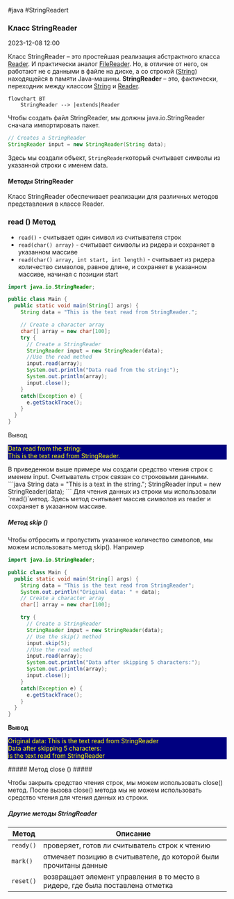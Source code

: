 #java #StringReadert 

### Класс StringReader ###

2023-12-08 12:00

Класс StringReader – это простейшая реализация абстрактного класса [Reader](Reader). И практически аналог [FileReader](FileReader). Но, в отличие от него, он работают не с данными в файле на диске, а со строкой ([String](String)) находящейся в памяти Java-машины. **StringReader** – это, фактически, переходник между классом [String](String) и [Reader](Reader).
```mermaid
flowchart BT
    StringReader --> |extends|Reader
```
Чтобы создать файл StringReader, мы должны java.io.StringReader сначала импортировать пакет.
```java
// Creates a StringReader 
StringReader input = new StringReader(String data); 
```
Здесь мы создали объект, `StringReader`который считывает символы из указанной строки с именем data.
#### Методы StringReader ####

Класс StringReader обеспечивает реализации для различных методов представления в классе Reader.

### read () Метод

- `read()` - считывает один символ из считывателя строк
- `read(char() array)` - считывает символы из ридера и сохраняет в указанном массиве
- `read(char() array, int start, int length)` - считывает из ридера количество символов, равное длине, и сохраняет в указанном массиве, начиная с позиции start

```java
import java.io.StringReader;

public class Main {
  public static void main(String[] args) {
    String data = "This is the text read from StringReader.";

    // Create a character array
    char[] array = new char[100];
    try {
      // Create a StringReader
      StringReader input = new StringReader(data);
      //Use the read method
      input.read(array);
      System.out.println("Data read from the string:");
      System.out.println(array);
      input.close();
    }
    catch(Exception e) {
      e.getStackTrace();
    }
  }
}
```
Вывод
<p style="background-color: navy; color: yellow">Data read from the string:<br>
This is the text read from StringReader.</p>
В приведенном выше примере мы создали средство чтения строк с именем input. Считыватель строк связан со строковыми данными.
```java
String data = "This is a text in the string."; 
StringReader input = new StringReader(data);
```
Для чтения данных из строки мы использовали `read()`метод. Здесь метод считывает массив символов из reader и сохраняет в указанном массиве.

##### Метод skip ()  #####

Чтобы отбросить и пропустить указанное количество символов, мы можем использовать метод skip(). Например
```java
import java.io.StringReader;

public class Main {
  public static void main(String[] args) {
    String data = "This is the text read from StringReader";
    System.out.println("Original data: " + data);
    // Create a character array
    char[] array = new char[100];

    try {
      // Create a StringReader
      StringReader input = new StringReader(data);
      // Use the skip() method
      input.skip(5);
      //Use the read method
      input.read(array);
      System.out.println("Data after skipping 5 characters:");
      System.out.println(array);
      input.close();
    }
    catch(Exception e) {
      e.getStackTrace();
    }
  }
}
```
**Вывод**
<p style="background-color: navy; color: yellow">Original data: This is the text read from StringReader<br>
Data after skipping 5 characters:<br>
is the text read from StringReader</p>
##### Метод close () #####

Чтобы закрыть средство чтения строк, мы можем использовать close() метод. После вызова close() метода мы не можем использовать средство чтения для чтения данных из строки.

##### Другие методы StringReader #####

|Метод|Описание|
|---|---|
|`ready()`|проверяет, готов ли считыватель строк к чтению|
|`mark()`|отмечает позицию в считывателе, до которой были прочитаны данные|
|`reset()`|возвращает элемент управления в то место в ридере, где была поставлена ​​отметка|